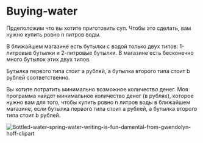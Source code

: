 ﻿# Buying-water
 Прдеположим что вы хотите приготовить суп. Чтобы это сделать, вам нужно купить ровно n литров воды.

В ближайшем магазине есть бутылки с водой только двух типов: 1-литровые бутылки и 2-литровые бутылки.
В магазине есть бесконечно много бутылок этих двух типов.

Бутылка первого типа стоит a рублей, а бутылка второго типа стоит b рублей соответственно.

Вы хотите потратить минимально возможное количество денег. 
Моя программа найдёт минимальное количество денег (в рублях), которое нужно вам для того, чтобы купить ровно n литров воды в ближайшем магазине, если бутылка первого типа стоит a рублей, а бутылка второго типа стоит b рублей.

![Bottled-water-spring-water-writing-is-fun-damental-from-gwendolyn-hoff-clipart](https://github.com/N1ckName192/Buying-water/assets/85516400/a099a47c-bb57-40ba-ba8f-689c4f55dd59)
